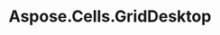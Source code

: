 ﻿---
title: Aspose.Cells.GridDesktop
type: docs
weight: 230
url: /fr/net/aspose-cells-griddesktop/
---
